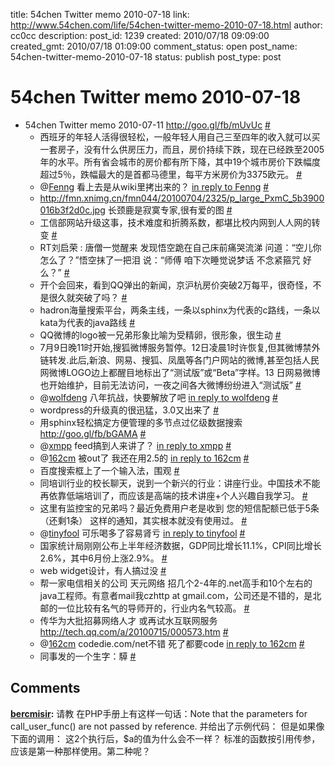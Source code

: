 title: 54chen Twitter memo 2010-07-18 
link: http://www.54chen.com/life/54chen-twitter-memo-2010-07-18.html
author: cc0cc
description: 
post_id: 1239
created: 2010/07/18 09:09:00
created_gmt: 2010/07/18 01:09:00
comment_status: open
post_name: 54chen-twitter-memo-2010-07-18
status: publish
post_type: post

# 54chen Twitter memo 2010-07-18 

* 54chen Twitter memo 2010-07-11 <http://goo.gl/fb/mUvUc> [#](http://twitter.com/54chen/statuses/18235181477)
  * 西班牙的年轻人活得很轻松，一般年轻人用自己三至四年的收入就可以买一套房子，没有什么供房压力，而且，房价持续下跌，现在已经跌至2005年的水平。所有省会城市的房价都有所下降，其中19个城市房价下跌幅度超过5％，跌幅最大的是首都马德里，每平方米房价为3375欧元。 [#](http://twitter.com/54chen/statuses/18319087558)
  * @[Fenng](http://twitter.com/Fenng) 看上去是从wiki里拷出来的？ [in reply to Fenng](http://twitter.com/Fenng/statuses/18320321840) [#](http://twitter.com/54chen/statuses/18320705729)
  * <http://fmn.xnimg.cn/fmn044/20100704/2325/p_large_PxmC_5b3900016b3f2d0c.jpg> 长颈鹿是寂寞专家,很有爱的图 [#](http://twitter.com/54chen/statuses/18328200405)
  * 工信部网站升级这事，技术难度和折腾系数，都堪比校内网到人人网的转变 [#](http://twitter.com/54chen/statuses/18328308960)
  * RT刘启荣 : 唐僧一觉醒来 发现悟空跪在自己床前痛哭流涕 问道：“空儿你怎么了？”悟空抹了一把泪 说：“师傅 咱下次睡觉说梦话 不念紧箍咒 好么？” [#](http://twitter.com/54chen/statuses/18328571051)
  * 开个会回来，看到QQ弹出的新闻，京沪杭房价突破2万每平，很奇怪，不是很久就突破了吗？ [#](http://twitter.com/54chen/statuses/18340110843)
  * hadron海量搜索平台，两条主线，一条以sphinx为代表的c路线，一条以kata为代表的java路线 [#](http://twitter.com/54chen/statuses/18407643503)
  * QQ微博的logo被一兄弟形象比喻为受精卵，很形象，很生动 [#](http://twitter.com/54chen/statuses/18417652505)
  * 7月9日晚11时开始,搜狐微博服务暂停。12日凌晨1时许恢复,但其微博禁外链转发.此后,新浪、网易、搜狐、凤凰等各门户网站的微博,甚至包括人民网微博LOGO边上都醒目地标出了“测试版”或“Beta”字样。13 日网易微博也开始维护，目前无法访问，一夜之间各大微博纷纷进入“测试版” [#](http://twitter.com/54chen/statuses/18494392491)
  * @[wolfdeng](http://twitter.com/wolfdeng) 八年抗战，快要解放了吧 [in reply to wolfdeng](http://twitter.com/wolfdeng/statuses/18499123149) [#](http://twitter.com/54chen/statuses/18499387432)
  * wordpress的升级真的很迅猛，3.0又出来了 [#](http://twitter.com/54chen/statuses/18501213368)
  * 用sphinx轻松搞定方便管理的多节点过亿级数据搜索 <http://goo.gl/fb/bGAMA> [#](http://twitter.com/54chen/statuses/18502619821)
  * @[xmpp](http://twitter.com/xmpp) feed搞到人来讲了？ [in reply to xmpp](http://twitter.com/xmpp/statuses/18501663732) [#](http://twitter.com/54chen/statuses/18506038682)
  * @[162cm](http://twitter.com/162cm) 被out了 我还在用2.5的 [in reply to 162cm](http://twitter.com/162cm/statuses/18501866930) [#](http://twitter.com/54chen/statuses/18506111826)
  * 百度搜索框上了一个输入法，围观 [#](http://twitter.com/54chen/statuses/18507907376)
  * 同培训行业的校长聊天，说到一个新兴的行业：讲座行业。中国技术不能再依靠低端培训了，而应该是高端的技术讲座+个人兴趣自我学习。 [#](http://twitter.com/54chen/statuses/18512001104)
  * 这里有监控宝的兄弟吗？最近免费用户老是收到 您的短信配额已低于5条（还剩1条） 这样的通知，其实根本就没有使用过。 [#](http://twitter.com/54chen/statuses/18565812044)
  * @[tinyfool](http://twitter.com/tinyfool) 可乐喝多了容易肾亏 [in reply to tinyfool](http://twitter.com/tinyfool/statuses/18565987323) [#](http://twitter.com/54chen/statuses/18567350226)
  * 国家统计局刚刚公布上半年经济数据，GDP同比增长11.1%，CPI同比增长2.6%，其中6月份上涨2.9%。 [#](http://twitter.com/54chen/statuses/18567542274)
  * web widget设计，有人搞过没 [#](http://twitter.com/54chen/statuses/18569751576)
  * 帮一家电信相关的公司 天元网络 招几个2-4年的.net高手和10个左右的java工程师。有意者mail我czhttp at gmail.com，公司还是不错的，是北邮的一位比较有名气的导师开的，行业内名气较高。 [#](http://twitter.com/54chen/statuses/18585669418)
  * 传华为大批招募网络人才 或再试水互联网服务 <http://tech.qq.com/a/20100715/000573.htm> [#](http://twitter.com/54chen/statuses/18657494747)
  * @[162cm](http://twitter.com/162cm) codedie.com/net不错 死了都要code [in reply to 162cm](http://twitter.com/162cm/statuses/18655880799) [#](http://twitter.com/54chen/statuses/18657528669)
  * 同事发的一个生字：騲 [#](http://twitter.com/54chen/statuses/18664197348)

## Comments

**[bercmisir](#12515 "2010-07-19 11:31:45"):** 请教 在PHP手册上有这样一句话：Note that the parameters for call_user_func() are not passed by reference. 并给出了示例代码： 但是如果像下面的调用： 这2个执行后，$a的值为什么会不一样？ 标准的函数按引用传参，应该是第一种那样使用。第二种呢？

